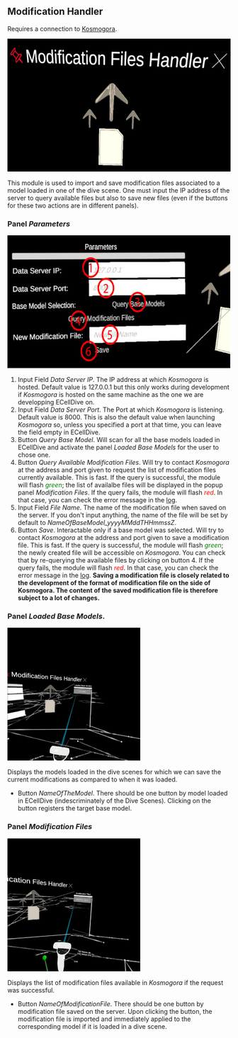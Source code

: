 ## Modification Handler
Requires a connection to [Kosmogora](https://github.com/ecell/Kosmogora).

<img src="../../../resources/images/modules/modif_handler.jpg" alt="Remote Importer" style="height: 300px;"/>

This module is used to import and save modification files associated to a model loaded in one of the dive scene. One must input the IP address of the server to query available files but also to save new files (even if the buttons for these two actions are in different panels).

### Panel *Parameters*
<img src="../../../resources/images/modules/1x/modif_handler_panel.png" alt="UI point" style="height: 300px;"/>

1. Input Field *Data Server IP*. The IP address at which *Kosmogora* is hosted. Default value is 127.0.0.1 but this only works during development if *Kosmogora* is hosted on the same machine as the one we are developping ECellDive on.
2. Input Field *Data Server Port*. The Port at which *Kosmogora* is listening. Default value is 8000. This is also the default value when launching *Kosmogora* so, unless you specified a port at that time, you can leave the field empty in ECellDive.
3. Button *Query Base Model*. Will scan for all the base models loaded in ECellDive and activate the panel *Loaded Base Models* for the user to chose one.
4. Button *Query Available Modification Files*. Will try to contact *Kosmogora* at the address and port given to request the list of modification files currently available. This is fast. If the query is successful, the module will flash <span style="color:green">*green*</span>; the list of availalbe files will be displayed in the popup panel *Modification Files*. If the query fails, the module will flash <span style="color:red">*red*</span>. In that case, you can check the error message in the [log](/articles/UserManual/UIMenus/log_menu.html).
5. Input Field *File Name*. The name of the modification file when saved on the server. If you don't input anything, the name of the file will be set by default to *NameOfBaseModel_yyyyMMddTHHmmssZ*. 
6. Button *Save*. Interactable only if a base model was selected.  Will try to contact *Kosmogora* at the address and port given to save a modification file. This is fast. If the query is successful, the module will flash <span style="color:green">*green*</span>; the newly created file will be accessible on *Kosmogora*. You can check that by re-querying the available files by clicking on button 4. If the query fails, the module will flash <span style="color:red">*red*</span>. In that case, you can check the error message in the [log](/articles/UserManual/UIMenus/log_menu.html). **Saving a modification file is closely related to the development of the format of modification file on the side of Kosmogora. The content of the saved modification file is therefore subject to a lot of changes.**

### Panel *Loaded Base Models*.

<img src="../../../resources/images/modules/modif_handler_loadedmodel.jpg" alt="UI point" style="height: 300px;"/>

Displays the models loaded in the dive scenes for which we can save the current modifications as compared to when it was loaded.
- Button *NameOfTheModel*. There should be one button by model loaded in ECellDive (indescriminately of the Dive Scenes). Clicking on the button registers the target base model.

### Panel *Modification Files*

<img src="../../../resources/images/modules/modif_handler_modfile.jpg" alt="UI point" style="height: 300px;"/>

Displays the list of modification files available in *Kosmogora* if the request was successful.
- Button *NameOfModificationFile*. There should be one button by modification file saved on the server. Upon clicking the button, the modification file is imported and immediately applied to the corresponding model if it is loaded in a dive scene.
